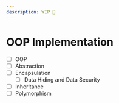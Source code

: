 ```yaml
---
description: WIP 🚧
---
```


# OOP Implementation

* [ ] OOP
* [ ] Abstraction
* [ ] Encapsulation
  * [ ] Data Hiding and Data Security
* [ ] Inheritance
* [ ] Polymorphism
